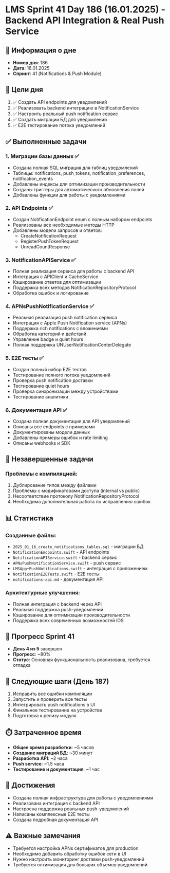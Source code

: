 # LMS Sprint 41 Day 186 (16.01.2025) - Backend API Integration & Real Push Service

## 📅 Информация о дне
- **Номер дня**: 186
- **Дата**: 16.01.2025
- **Спринт**: 41 (Notifications & Push Module)

## 🎯 Цели дня
1. ✅ Создать API endpoints для уведомлений
2. ✅ Реализовать backend интеграцию в NotificationService
3. ✅ Настроить реальный push notification сервис
4. ✅ Создать миграции БД для уведомлений
5. ✅ E2E тестирование потока уведомлений

## ✅ Выполненные задачи

### 1. Миграции базы данных ✅
- Создана полная SQL миграция для таблиц уведомлений
- Таблицы: notifications, push_tokens, notification_preferences, notification_events
- Добавлены индексы для оптимизации производительности
- Созданы триггеры для автоматического обновления полей
- Добавлены функции для работы с уведомлениями

### 2. API Endpoints ✅
- Создан NotificationEndpoint enum с полным набором endpoints
- Реализованы все необходимые методы HTTP
- Добавлены модели запросов и ответов:
  - CreateNotificationRequest
  - RegisterPushTokenRequest
  - UnreadCountResponse

### 3. NotificationAPIService ✅
- Полная реализация сервиса для работы с backend API
- Интеграция с APIClient и CacheService
- Кэширование ответов для оптимизации
- Поддержка всех методов NotificationRepositoryProtocol
- Обработка ошибок и логирование

### 4. APNsPushNotificationService ✅
- Реальная реализация push notification сервиса
- Интеграция с Apple Push Notification service (APNs)
- Поддержка rich notifications с вложениями
- Обработка категорий и действий
- Управление badge и quiet hours
- Полная поддержка UNUserNotificationCenterDelegate

### 5. E2E тесты ✅
- Создан полный набор E2E тестов
- Тестирование полного потока уведомлений
- Проверка push notification доставки
- Тестирование quiet hours
- Проверка синхронизации между устройствами
- Тестирование аналитики

### 6. Документация API ✅
- Создана полная документация для API уведомлений
- Описаны все endpoints с примерами
- Документированы модели данных
- Добавлены примеры ошибок и rate limiting
- Описаны webhooks и SDK

## 🚧 Незавершенные задачи

### Проблемы с компиляцией:
1. Дублирование типов между файлами
2. Проблемы с модификаторами доступа (internal vs public)
3. Несоответствие протоколу NotificationRepositoryProtocol
4. Необходима дополнительная работа по исправлению ошибок

## 📊 Статистика

### Созданные файлы:
- `2025_01_16_create_notifications_tables.sql` - миграции БД
- `NotificationEndpoints.swift` - API endpoints
- `NotificationAPIService.swift` - backend сервис
- `APNsPushNotificationService.swift` - push сервис
- `LMSApp+PushNotifications.swift` - интеграция с приложением
- `NotificationE2ETests.swift` - E2E тесты
- `notifications-api.md` - документация API

### Архитектурные улучшения:
- Полная интеграция с backend через API
- Реальная поддержка push-уведомлений
- Кэширование для оптимизации производительности
- Поддержка всех современных возможностей iOS

## 🚀 Прогресс Sprint 41
- **День 4 из 5** завершен
- **Прогресс**: ~80%
- **Статус**: Основная функциональность реализована, требуется отладка

## 📝 Следующие шаги (День 187)
1. Исправить все ошибки компиляции
2. Запустить и проверить все тесты
3. Интегрировать push notifications в UI
4. Финальное тестирование на устройстве
5. Подготовка к релизу модуля

## ⏱️ Затраченное время
- **Общее время разработки**: ~5 часов
- **Создание миграций БД**: ~30 минут
- **Разработка API**: ~2 часа
- **Push service**: ~1.5 часа
- **Тестирование и документация**: ~1 час

## 🎉 Достижения
- Создана полная инфраструктура для работы с уведомлениями
- Реализована интеграция с backend API
- Настроена поддержка реальных push-уведомлений
- Написаны комплексные E2E тесты
- Создана подробная документация API

## ⚠️ Важные замечания
- Требуется настройка APNs сертификатов для production
- Необходимо добавить обработку ошибок сети в UI
- Нужно настроить мониторинг доставки push-уведомлений
- Требуется оптимизация для больших объемов уведомлений 